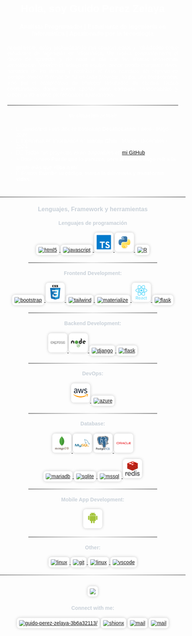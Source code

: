 
<body style="font-family: 'Arial', sans-serif;margin: 0;padding: 0;color: #c9d1d9;">

<div style="font-family: 'Arial', sans-serif; color: #fff; padding: 20px;">
<h1 align="center" style="font-family: 'Arial', sans-serif;">Hola, soy Guido Perez Zelaya</h1>
<h3 style="font-family: 'Arial', sans-serif; text-align: center; ">Analista Programador | Estudiante de Ingeniería en Informática | Apasionado por la tecnología </h3>

<p style="text-align: justify; max-width: 800px; margin: 20px auto;">Actualmente, estoy profundizando mis conocimientos y habilidades como estudiante de Ingeniería en Informática. Me motiva constantemente el deseo de aprender y de estar al día con las últimas tendencias tecnológicas. Valorizo el trabajo en equipo, donde puedo compartir ideas, aprender de los demás y contribuir al éxito colectivo. Mi objetivo es siempre ofrecer lo mejor de mí en cada proyecto, no por una competencia, sino por el compromiso de entregar resultados de calidad. Busco oportunidades donde pueda aportar valor, compartir conocimientos y crecer junto a otros profesionales apasionados.</p>

<hr style="background-image: linear-gradient(to right, rgba(255, 255, 255, 0), rgba(255, 255, 255, 0.75), rgba(255, 255, 255, 0));height: 1px;border: 0;margin-top: 20px;"  style="background-image: linear-gradient(to right, rgba(255, 255, 255, 0), rgba(255, 255, 255, 0.75), rgba(255, 255, 255, 0));height: 1px;border: 0;margin-top: 20px;"  style="background-image: linear-gradient(to right, rgba(255, 255, 255, 0), rgba(255, 255, 255, 0.75), rgba(255, 255, 255, 0));height: 1px;border: 0;margin-top: 20px;"  style="background-image: linear-gradient(to right, rgba(255, 255, 255, 0), rgba(255, 255, 255, 0.75), rgba(255, 255, 255, 0));height: 1px;border: 0;margin-top: 20px;" >

<h4 style="margin-top: 20px; margin: 20px auto; text-align: center; max-width: 800px; ">Mi situación actual:</h4>
<ul style="list-style-type: circle; margin: auto;  max-width: 700px;text-align: center, justify;">
<li>📄 Javascripts FullStack en bootcamp <b>DesafioLatam</b> Enero - Mayo - 2024</li>
<li>📄 Ingeniería en Informática en <b>Inacap Chile</b> - Marzo - Diciembre - 2024</li>
<li>👨‍💻 Todos mis proyectos están disponibles en <a href="https://gperzal.github.io/" >mi GitHub</a> </li>
<li>⚡ Dato curioso <b>Puede que lo parezca, pero al menos hago reír a la gente más que ellos a mí</b></li>
<li>💬 Frases <b>Escribe tu código, marca la diferencia y transforma vidas.</b></li>
</ul>

</div>

<hr style="background-image: linear-gradient(to right, rgba(255, 255, 255, 0), rgba(255, 255, 255, 0.75), rgba(255, 255, 255, 0));height: 1px;border: 0;margin-top: 20px;"  style="background-image: linear-gradient(to right, rgba(255, 255, 255, 0), rgba(255, 255, 255, 0.75), rgba(255, 255, 255, 0));height: 1px;border: 0;margin-top: 20px;"  style="background-image: linear-gradient(to right, rgba(255, 255, 255, 0), rgba(255, 255, 255, 0.75), rgba(255, 255, 255, 0));height: 1px;border: 0;margin-top: 20px;"  style="background-image: linear-gradient(to right, rgba(255, 255, 255, 0), rgba(255, 255, 255, 0.75), rgba(255, 255, 255, 0));height: 1px;border: 0;margin-top: 20px;" >
<div align="center" >
<h3>Lenguajes, Framework y herramientas</h3>

<h4>Lenguajes de programación</h4>
<a href="https://www.w3.org/html/" target="_blank" rel="noreferrer"> <img style="background-color: white; border-radius: 8px;padding: 6px;box-shadow: 0 0 8px rgba(0, 0, 0, 0.2);" src="https://www.vectorlogo.zone/logos/w3_html5/w3_html5-icon.svg" alt="html5" width="40" height="40"/> </a>
<a href="https://developer.mozilla.org/en-US/docs/Web/JavaScript" target="_blank" rel="noreferrer"> <img style="background-color: white; border-radius: 8px;padding: 6px;box-shadow: 0 0 8px rgba(0, 0, 0, 0.2);" src="https://upload.vectorlogo.zone/logos/javascript/images/806c2e30-cf85-4b36-81bb-037049603c34.svg" alt="javascript" width="40" height="40"/> </a>
<a href="https://www.typescriptlang.org/" target="_blank" rel="noreferrer"> <img style="background-color: white; border-radius: 8px;padding: 6px;box-shadow: 0 0 8px rgba(0, 0, 0, 0.2);" src="https://raw.githubusercontent.com/devicons/devicon/master/icons/typescript/typescript-original.svg" alt="typescript" width="40" height="40"/> </a>
<a href="https://www.python.org" target="_blank" rel="noreferrer"> <img style="background-color: white; border-radius: 8px;padding: 6px;box-shadow: 0 0 8px rgba(0, 0, 0, 0.2);" src="https://raw.githubusercontent.com/devicons/devicon/master/icons/python/python-original.svg" alt="python" width="40" height="40"/> </a>
<a href="https://www.r-project.org" target="_blank" rel="noreferrer"> <img style="background-color: white; border-radius: 8px;padding: 6px;box-shadow: 0 0 8px rgba(0, 0, 0, 0.2);" src="https://www.vectorlogo.zone/logos/r-project/r-project-icon.svg" alt="R" width="40" height="40"/> </a>

<hr style="background-image: linear-gradient(to right, rgba(255, 255, 255, 0), rgba(255, 255, 255, 0.75), rgba(255, 255, 255, 0));height: 1px;border: 0;margin-top: 20px;"  style="background-image: linear-gradient(to right, rgba(255, 255, 255, 0), rgba(255, 255, 255, 0.75), rgba(255, 255, 255, 0));height: 1px;border: 0;margin-top: 20px;"  style="background-image: linear-gradient(to right, rgba(255, 255, 255, 0), rgba(255, 255, 255, 0.75), rgba(255, 255, 255, 0));height: 1px;border: 0;margin-top: 20px;"  style="background-image: linear-gradient(to right, rgba(255, 255, 255, 0), rgba(255, 255, 255, 0.75), rgba(255, 255, 255, 0));height: 1px;border: 0;margin-top: 20px;"  width="350px">

<h4>Frontend Development:</h4>

<a href="https://getbootstrap.com" target="_blank" rel="noreferrer"> <img style="background-color: white; border-radius: 8px;padding: 6px;box-shadow: 0 0 8px rgba(0, 0, 0, 0.2);" style="background-color: white; border-radius: 8px;padding: 6px;box-shadow: 0 0 8px rgba(0, 0, 0, 0.2);" src="https://upload.vectorlogo.zone/logos/getbootstrap/images/987f8f6c-263a-47b1-a85d-853cfca215d9.svg" alt="bootstrap" width="40" height="40"/> </a>
<a href="https://www.w3schools.com/css/" target="_blank" rel="noreferrer"> <img style="background-color: white; border-radius: 8px;padding: 6px;box-shadow: 0 0 8px rgba(0, 0, 0, 0.2);" src="https://raw.githubusercontent.com/devicons/devicon/master/icons/css3/css3-original-wordmark.svg" alt="css3" width="40" height="40"/> </a>
<a href="https://tailwindcss.com/" target="_blank" rel="noreferrer"> <img style="background-color: white; border-radius: 8px;padding: 6px;box-shadow: 0 0 8px rgba(0, 0, 0, 0.2);" src="https://www.vectorlogo.zone/logos/tailwindcss/tailwindcss-icon.svg" alt="tailwind" width="40" height="40"/> </a>
<a href="https://materializecss.com/" target="_blank" rel="noreferrer"> <img style="background-color: white; border-radius: 8px;padding: 6px;box-shadow: 0 0 8px rgba(0, 0, 0, 0.2);" src="https://raw.githubusercontent.com/prplx/svg-logos/5585531d45d294869c4eaab4d7cf2e9c167710a9/svg/materialize.svg" alt="materialize" width="40" height="40"/> </a>
<a href="https://reactjs.org/" target="_blank" rel="noreferrer"> <img style="background-color: white; border-radius: 8px;padding: 6px;box-shadow: 0 0 8px rgba(0, 0, 0, 0.2);" src="https://raw.githubusercontent.com/devicons/devicon/master/icons/react/react-original-wordmark.svg" alt="react" width="40" height="40"/> </a>
<a href="https://nextjs.org/" target="_blank" rel="noreferrer"> <img style="background-color: white; border-radius: 8px;padding: 6px;box-shadow: 0 0 8px rgba(0, 0, 0, 0.2);" src="https://upload.vectorlogo.zone/logos/nextjs/images/abcffb25-b56d-475f-9c82-26818776dc33.svg" alt="flask" width="40" height="40"/> </a>

<hr style="background-image: linear-gradient(to right, rgba(255, 255, 255, 0), rgba(255, 255, 255, 0.75), rgba(255, 255, 255, 0));height: 1px;border: 0;margin-top: 20px;"  style="background-image: linear-gradient(to right, rgba(255, 255, 255, 0), rgba(255, 255, 255, 0.75), rgba(255, 255, 255, 0));height: 1px;border: 0;margin-top: 20px;"  style="background-image: linear-gradient(to right, rgba(255, 255, 255, 0), rgba(255, 255, 255, 0.75), rgba(255, 255, 255, 0));height: 1px;border: 0;margin-top: 20px;"  style="background-image: linear-gradient(to right, rgba(255, 255, 255, 0), rgba(255, 255, 255, 0.75), rgba(255, 255, 255, 0));height: 1px;border: 0;margin-top: 20px;"  width="350px">

<h4>Backend Development:</h4>
<a href="https://expressjs.com" target="_blank" rel="noreferrer"> <img style="background-color: white; border-radius: 8px;padding: 6px;box-shadow: 0 0 8px rgba(0, 0, 0, 0.2);" src="https://raw.githubusercontent.com/devicons/devicon/master/icons/express/express-original-wordmark.svg" alt="express" width="40" height="40"/> </a>
<a href="https://nodejs.org" target="_blank" rel="noreferrer"> <img style="background-color: white; border-radius: 8px;padding: 6px;box-shadow: 0 0 8px rgba(0, 0, 0, 0.2);" src="https://raw.githubusercontent.com/devicons/devicon/master/icons/nodejs/nodejs-original-wordmark.svg" alt="nodejs" width="40" height="40"/> </a>
<a href="https://www.djangoproject.com/" target="_blank" rel="noreferrer"> <img style="background-color: white; border-radius: 8px;padding: 6px;box-shadow: 0 0 8px rgba(0, 0, 0, 0.2);" src="https://cdn.worldvectorlogo.com/logos/django.svg" alt="django" width="40" height="40"/> </a>
<a href="https://flask.palletsprojects.com/" target="_blank" rel="noreferrer"> <img style="background-color: white; border-radius: 8px;padding: 6px;box-shadow: 0 0 8px rgba(0, 0, 0, 0.2);" src="https://www.vectorlogo.zone/logos/pocoo_flask/pocoo_flask-icon.svg" alt="flask" width="40" height="40"/> </a>

<hr style="background-image: linear-gradient(to right, rgba(255, 255, 255, 0), rgba(255, 255, 255, 0.75), rgba(255, 255, 255, 0));height: 1px;border: 0;margin-top: 20px;"  style="background-image: linear-gradient(to right, rgba(255, 255, 255, 0), rgba(255, 255, 255, 0.75), rgba(255, 255, 255, 0));height: 1px;border: 0;margin-top: 20px;"  style="background-image: linear-gradient(to right, rgba(255, 255, 255, 0), rgba(255, 255, 255, 0.75), rgba(255, 255, 255, 0));height: 1px;border: 0;margin-top: 20px;"  style="background-image: linear-gradient(to right, rgba(255, 255, 255, 0), rgba(255, 255, 255, 0.75), rgba(255, 255, 255, 0));height: 1px;border: 0;margin-top: 20px;"  width="350px">
<h4 >DevOps:</h4>
<a href="https://aws.amazon.com" target="_blank" rel="noreferrer"> <img style="background-color: white; border-radius: 8px;padding: 6px;box-shadow: 0 0 8px rgba(0, 0, 0, 0.2);" src="https://raw.githubusercontent.com/devicons/devicon/master/icons/amazonwebservices/amazonwebservices-original-wordmark.svg" alt="aws" width="40" height="40"/> </a> <a href="https://azure.microsoft.com/en-in/" target="_blank" rel="noreferrer"> <img style="background-color: white; border-radius: 8px;padding: 6px;box-shadow: 0 0 8px rgba(0, 0, 0, 0.2);" src="https://upload.vectorlogo.zone/logos/microsoft_azure/images/e584dc34-9cda-4cd3-b318-b6fe4909e4f8.svg" alt="azure" width="40" height="40"/> </a>
<hr style="background-image: linear-gradient(to right, rgba(255, 255, 255, 0), rgba(255, 255, 255, 0.75), rgba(255, 255, 255, 0));height: 1px;border: 0;margin-top: 20px;"  style="background-image: linear-gradient(to right, rgba(255, 255, 255, 0), rgba(255, 255, 255, 0.75), rgba(255, 255, 255, 0));height: 1px;border: 0;margin-top: 20px;"  style="background-image: linear-gradient(to right, rgba(255, 255, 255, 0), rgba(255, 255, 255, 0.75), rgba(255, 255, 255, 0));height: 1px;border: 0;margin-top: 20px;"  style="background-image: linear-gradient(to right, rgba(255, 255, 255, 0), rgba(255, 255, 255, 0.75), rgba(255, 255, 255, 0));height: 1px;border: 0;margin-top: 20px;"  width="350px">

<h4>Database:</h4>

<a href="https://www.mongodb.com/" target="_blank" rel="noreferrer"> <img style="background-color: white; border-radius: 8px;padding: 6px;box-shadow: 0 0 8px rgba(0, 0, 0, 0.2);" src="https://raw.githubusercontent.com/devicons/devicon/master/icons/mongodb/mongodb-original-wordmark.svg" alt="mongodb" width="40" height="40"/> </a>
<a href="https://www.mysql.com/" target="_blank" rel="noreferrer"> <img style="background-color: white; border-radius: 8px;padding: 6px;box-shadow: 0 0 8px rgba(0, 0, 0, 0.2);" src="https://raw.githubusercontent.com/devicons/devicon/master/icons/mysql/mysql-original-wordmark.svg" alt="mysql" width="40" height="40"/></a>
<a href="https://www.postgresql.org" target="_blank" rel="noreferrer"> <img style="background-color: white; border-radius: 8px;padding: 6px;box-shadow: 0 0 8px rgba(0, 0, 0, 0.2);" src="https://raw.githubusercontent.com/devicons/devicon/master/icons/postgresql/postgresql-original-wordmark.svg" alt="postgresql" width="40" height="40"/> </a>
<a href="https://www.oracle.com/" target="_blank" rel="noreferrer"> <img style="background-color: white; border-radius: 8px;padding: 6px;box-shadow: 0 0 8px rgba(0, 0, 0, 0.2);" src="https://raw.githubusercontent.com/devicons/devicon/master/icons/oracle/oracle-original.svg" alt="oracle" width="40" height="40"/> </a>

<a href="https://mariadb.org/" target="_blank" rel="noreferrer"> <img style="background-color: white; border-radius: 8px;padding: 6px;box-shadow: 0 0 8px rgba(0, 0, 0, 0.2);" src="https://www.vectorlogo.zone/logos/mariadb/mariadb-icon.svg" alt="mariadb" width="40" height="40"/> </a>
<a href="https://www.sqlite.org/" target="_blank" rel="noreferrer"> <img style="background-color: white; border-radius: 8px;padding: 6px;box-shadow: 0 0 8px rgba(0, 0, 0, 0.2);" src="https://www.vectorlogo.zone/logos/sqlite/sqlite-icon.svg" alt="sqlite" width="40" height="40"/> </a>
<a href="https://www.microsoft.com/en-us/sql-server" target="_blank" rel="noreferrer"> <img style="background-color: white; border-radius: 8px;padding: 6px;box-shadow: 0 0 8px rgba(0, 0, 0, 0.2);" src="https://www.svgrepo.com/show/303229/microsoft-sql-server-logo.svg" alt="mssql" width="40" height="40"/> </a>
<a href="https://redis.io" target="_blank" rel="noreferrer"> <img style="background-color: white; border-radius: 8px;padding: 6px;box-shadow: 0 0 8px rgba(0, 0, 0, 0.2);" src="https://raw.githubusercontent.com/devicons/devicon/master/icons/redis/redis-original-wordmark.svg" alt="redis" width="40" height="40"/> </a>

<hr style="background-image: linear-gradient(to right, rgba(255, 255, 255, 0), rgba(255, 255, 255, 0.75), rgba(255, 255, 255, 0));height: 1px;border: 0;margin-top: 20px;"  style="background-image: linear-gradient(to right, rgba(255, 255, 255, 0), rgba(255, 255, 255, 0.75), rgba(255, 255, 255, 0));height: 1px;border: 0;margin-top: 20px;"  style="background-image: linear-gradient(to right, rgba(255, 255, 255, 0), rgba(255, 255, 255, 0.75), rgba(255, 255, 255, 0));height: 1px;border: 0;margin-top: 20px;"  style="background-image: linear-gradient(to right, rgba(255, 255, 255, 0), rgba(255, 255, 255, 0.75), rgba(255, 255, 255, 0));height: 1px;border: 0;margin-top: 20px;"  width="350px">
<h4 >Mobile App Development:</h4>

<a href="https://developer.android.com" target="_blank" rel="noreferrer"> <img style="background-color: white; border-radius: 8px;padding: 6px;box-shadow: 0 0 8px rgba(0, 0, 0, 0.2);" src="https://raw.githubusercontent.com/devicons/devicon/master/icons/android/android-original-wordmark.svg" alt="android" width="40" height="40"/> </a>

<hr style="background-image: linear-gradient(to right, rgba(255, 255, 255, 0), rgba(255, 255, 255, 0.75), rgba(255, 255, 255, 0));height: 1px;border: 0;margin-top: 20px;"  style="background-image: linear-gradient(to right, rgba(255, 255, 255, 0), rgba(255, 255, 255, 0.75), rgba(255, 255, 255, 0));height: 1px;border: 0;margin-top: 20px;"  style="background-image: linear-gradient(to right, rgba(255, 255, 255, 0), rgba(255, 255, 255, 0.75), rgba(255, 255, 255, 0));height: 1px;border: 0;margin-top: 20px;"  style="background-image: linear-gradient(to right, rgba(255, 255, 255, 0), rgba(255, 255, 255, 0.75), rgba(255, 255, 255, 0));height: 1px;border: 0;margin-top: 20px;"  width="350px">
<h4 >Other:</h4>

<a href="https://www.kali.org/" target="_blank" rel="noreferrer"> <img style="background-color: white; border-radius: 8px;padding: 6px;box-shadow: 0 0 8px rgba(0, 0, 0, 0.2);" src="https://upload.vectorlogo.zone/logos/kali/images/324c35f9-62e7-40d5-8d50-3d64fa06ad0e.svg" alt="linux" width="40" height="40"/> </a>
<a href="https://git-scm.com/" target="_blank" rel="noreferrer"> <img style="background-color: white; border-radius: 8px;padding: 6px;box-shadow: 0 0 8px rgba(0, 0, 0, 0.2);" src="https://www.vectorlogo.zone/logos/git-scm/git-scm-icon.svg" alt="git" width="40" height="40"/> </a>
<a href="https://www.microsoft.com/es-cl/" target="_blank" rel="noreferrer"> <img style="background-color: white; border-radius: 8px;padding: 6px;box-shadow: 0 0 8px rgba(0, 0, 0, 0.2);" src="https://www.vectorlogo.zone/logos/microsoft/microsoft-icon.svg" alt="linux" width="40" height="40"/> </a>
<a href="https://code.visualstudio.com/" target="_blank" rel="noreferrer"> <img style="background-color: white; border-radius: 8px;padding: 6px;box-shadow: 0 0 8px rgba(0, 0, 0, 0.2);" src="https://upload.vectorlogo.zone/logos/visualstudio_code/images/0aea25bb-27bb-427f-8d65-f999bf0cba67.svg" alt="vscode" width="40" height="40"/> </a>

</div>
<hr style="background-image: linear-gradient(to right, rgba(255, 255, 255, 0), rgba(255, 255, 255, 0.75), rgba(255, 255, 255, 0));height: 1px;border: 0;margin-top: 20px;"  style="background-image: linear-gradient(to right, rgba(255, 255, 255, 0), rgba(255, 255, 255, 0.75), rgba(255, 255, 255, 0));height: 1px;border: 0;margin-top: 20px;"  style="background-image: linear-gradient(to right, rgba(255, 255, 255, 0), rgba(255, 255, 255, 0.75), rgba(255, 255, 255, 0));height: 1px;border: 0;margin-top: 20px;"  style="background-image: linear-gradient(to right, rgba(255, 255, 255, 0), rgba(255, 255, 255, 0.75), rgba(255, 255, 255, 0));height: 1px;border: 0;margin-top: 20px;" >
<br>
<div align="center" >
  <img style="background-color: white; border-radius: 8px;padding: 6px;box-shadow: 0 0 8px rgba(0, 0, 0, 0.2);" src="https://profile-counter.glitch.me/gperzal/count.svg?"  />
</div>

<div align="center">
<h4 >Connect with me:</h4>
<p >
<a href="https://linkedin.com/in/guido-perez-zelaya-3b6a32113/" target="blank"><img style="background-color: white; border-radius: 8px;padding: 6px;box-shadow: 0 0 8px rgba(0, 0, 0, 0.2);" align="center" src="https://www.vectorlogo.zone/logos/linkedin/linkedin-icon.svg" alt="guido-perez-zelaya-3b6a32113/" height="40" width="40" /></a>
<a href="https://fb.com/shionx" target="blank"><img style="background-color: white; border-radius: 8px;padding: 6px;box-shadow: 0 0 8px rgba(0, 0, 0, 0.2);" align="center" src="https://www.vectorlogo.zone/logos/facebook/facebook-official.svg" alt="shionx" height="40" width="40" /></a>
<a href="mailto:gperzal@gmail.com" target="blank"><img style="background-color: white; border-radius: 8px;padding: 6px;box-shadow: 0 0 8px rgba(0, 0, 0, 0.2);" align="center" src="https://www.vectorlogo.zone/logos/gmail/gmail-icon.svg" alt="mail" height="40" width="40" /></a>
<a href="wa.me/568998876935" target="blank"><img style="background-color: white; border-radius: 8px;padding: 6px;box-shadow: 0 0 8px rgba(0, 0, 0, 0.2);" align="center" src="https://www.vectorlogo.zone/logos/whatsapp/whatsapp-icon.svg" alt="mail" height="40" width="40" /></a>




</p>
</div>
</body>

